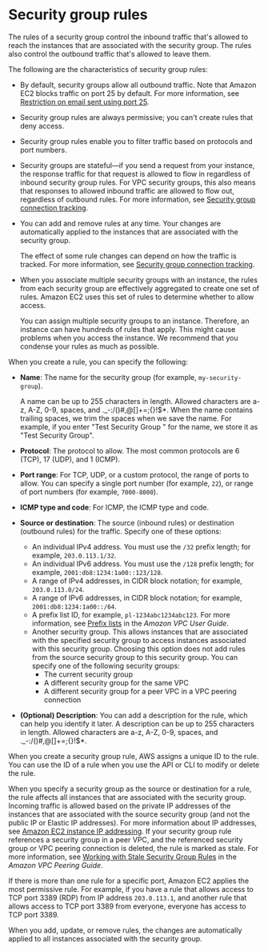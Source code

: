 # Security group rules<a name="security-group-rules"></a>

The rules of a security group control the inbound traffic that's allowed to reach the instances that are associated with the security group\. The rules also control the outbound traffic that's allowed to leave them\.

The following are the characteristics of security group rules:
+ By default, security groups allow all outbound traffic\. Note that Amazon EC2 blocks traffic on port 25 by default\. For more information, see [Restriction on email sent using port 25](ec2-resource-limits.md#port-25-throttle)\.
+ Security group rules are always permissive; you can't create rules that deny access\.
+ Security group rules enable you to filter traffic based on protocols and port numbers\.
+ Security groups are stateful—if you send a request from your instance, the response traffic for that request is allowed to flow in regardless of inbound security group rules\. For VPC security groups, this also means that responses to allowed inbound traffic are allowed to flow out, regardless of outbound rules\. For more information, see [Security group connection tracking](security-group-connection-tracking.md)\.
+ You can add and remove rules at any time\. Your changes are automatically applied to the instances that are associated with the security group\.

  The effect of some rule changes can depend on how the traffic is tracked\. For more information, see [Security group connection tracking](security-group-connection-tracking.md)\.
+ When you associate multiple security groups with an instance, the rules from each security group are effectively aggregated to create one set of rules\. Amazon EC2 uses this set of rules to determine whether to allow access\.

  You can assign multiple security groups to an instance\. Therefore, an instance can have hundreds of rules that apply\. This might cause problems when you access the instance\. We recommend that you condense your rules as much as possible\. 

When you create a rule, you can specify the following:
+ **Name**: The name for the security group \(for example, `my-security-group`\)\. 

  A name can be up to 255 characters in length\. Allowed characters are a\-z, A\-Z, 0\-9, spaces, and \.\_\-:/\(\)\#,@\[\]\+=;\{\}\!$\*\. When the name contains trailing spaces, we trim the spaces when we save the name\. For example, if you enter "Test Security Group " for the name, we store it as "Test Security Group"\.
+ **Protocol**: The protocol to allow\. The most common protocols are 6 \(TCP\), 17 \(UDP\), and 1 \(ICMP\)\. 
+ **Port range**: For TCP, UDP, or a custom protocol, the range of ports to allow\. You can specify a single port number \(for example, `22`\), or range of port numbers \(for example, `7000-8000`\)\.
+ **ICMP type and code**: For ICMP, the ICMP type and code\.
+ **Source or destination**: The source \(inbound rules\) or destination \(outbound rules\) for the traffic\. Specify one of these options:
  + An individual IPv4 address\. You must use the `/32` prefix length; for example, `203.0.113.1/32`\. 
  + An individual IPv6 address\. You must use the `/128` prefix length; for example, `2001:db8:1234:1a00::123/128`\.
  + A range of IPv4 addresses, in CIDR block notation; for example, `203.0.113.0/24`\.
  + A range of IPv6 addresses, in CIDR block notation; for example, `2001:db8:1234:1a00::/64`\.
  + A prefix list ID, for example, `pl-1234abc1234abc123`\. For more information, see [Prefix lists](https://docs.aws.amazon.com/vpc/latest/userguide/managed-prefix-lists.html) in the *Amazon VPC User Guide*\.
  + Another security group\. This allows instances that are associated with the specified security group to access instances associated with this security group\. Choosing this option does not add rules from the source security group to this security group\. You can specify one of the following security groups:
    + The current security group
    + A different security group for the same VPC
    + A different security group for a peer VPC in a VPC peering connection
+ **\(Optional\) Description**: You can add a description for the rule, which can help you identify it later\. A description can be up to 255 characters in length\. Allowed characters are a\-z, A\-Z, 0\-9, spaces, and \.\_\-:/\(\)\#,@\[\]\+=;\{\}\!$\*\.

When you create a security group rule, AWS assigns a unique ID to the rule\. You can use the ID of a rule when you use the API or CLI to modify or delete the rule\.

When you specify a security group as the source or destination for a rule, the rule affects all instances that are associated with the security group\. Incoming traffic is allowed based on the private IP addresses of the instances that are associated with the source security group \(and not the public IP or Elastic IP addresses\)\. For more information about IP addresses, see [Amazon EC2 instance IP addressing](using-instance-addressing.md)\. If your security group rule references a security group in a peer VPC, and the referenced security group or VPC peering connection is deleted, the rule is marked as stale\. For more information, see [Working with Stale Security Group Rules](https://docs.aws.amazon.com/vpc/latest/peering/vpc-peering-security-groups.html#vpc-peering-stale-groups) in the *Amazon VPC Peering Guide*\.

If there is more than one rule for a specific port, Amazon EC2 applies the most permissive rule\. For example, if you have a rule that allows access to TCP port 3389 \(RDP\) from IP address `203.0.113.1`, and another rule that allows access to TCP port 3389 from everyone, everyone has access to TCP port 3389\.

When you add, update, or remove rules, the changes are automatically applied to all instances associated with the security group\.